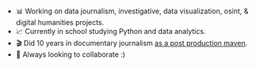 - 📊 Working on data journalism, investigative, data visualization, osint, & digital humanities projects.
- 📈 Currently in school studying Python and data analytics.
- 🎬 Did 10 years in documentary journalism [as a post production maven](https://www.imdb.com/name/nm3316150/).
- 👾 Always looking to collaborate :)

